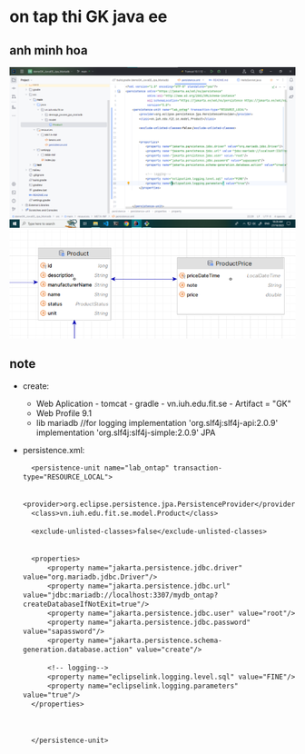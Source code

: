 # on tap thi GK java ee
## anh minh hoa
![...](./tailieu/images/img_code.png)
![...](./tailieu/images/img_Btap.png)

## note
* create:
    - Web Aplication - tomcat - gradle - vn.iuh.edu.fit.se - Artifact = "GK"
    - Web Profile 9.1
    - lib
      mariadb
      //for logging
      implementation 'org.slf4j:slf4j-api:2.0.9'
      implementation 'org.slf4j:slf4j-simple:2.0.9'
      JPA
* persistence.xml:


        <persistence-unit name="lab_ontap" transaction-type="RESOURCE_LOCAL">
        
        <provider>org.eclipse.persistence.jpa.PersistenceProvider</provider>
        <class>vn.iuh.edu.fit.se.model.Product</class>

        <exclude-unlisted-classes>false</exclude-unlisted-classes>


        <properties>
            <property name="jakarta.persistence.jdbc.driver" value="org.mariadb.jdbc.Driver"/>
            <property name="jakarta.persistence.jdbc.url" value="jdbc:mariadb://localhost:3307/mydb_ontap?createDatabaseIfNotExit=true"/>
            <property name="jakarta.persistence.jdbc.user" value="root"/>
            <property name="jakarta.persistence.jdbc.password" value="sapassword"/>
            <property name="jakarta.persistence.schema-generation.database.action" value="create"/>

            <!-- logging-->
            <property name="eclipselink.logging.level.sql" value="FINE"/>
            <property name="eclipselink.logging.parameters" value="true"/>
        </properties>



        </persistence-unit>

